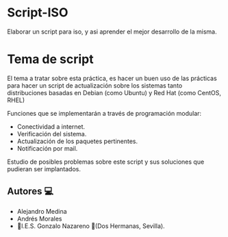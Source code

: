 # Script-ISO
Elaborar un script para iso, y asi aprender el mejor desarrollo de la misma.
# Tema de script
El tema a tratar sobre esta práctica, es hacer un buen uso de las prácticas para hacer un script de actualización sobre los sistemas tanto distribuciones basadas en Debian (como Ubuntu) y Red Hat (como CentOS, RHEL)

Funciones que se implementarán a través de programación modular:

- Conectividad a internet.
- Verificación del sistema.
- Actualización de los paquetes pertinentes.
- Notificación por mail.

Estudio de posibles problemas sobre este script y sus soluciones que pudieran ser implantados.

## Autores :computer:
* Alejandro Medina
* Andrés Morales
* :school:I.E.S. Gonzalo Nazareno :round_pushpin:(Dos Hermanas, Sevilla).
